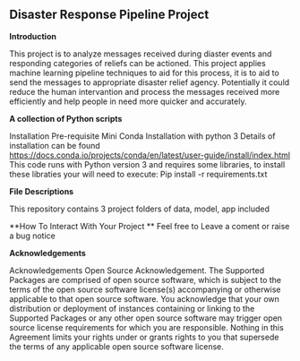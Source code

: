 ## Disaster Response Pipeline Project

**Introduction**

This project is to analyze messages received during diaster events and responding categories of reliefs can be actioned. This project applies machine learning pipeline techniques to aid for this process, it is to aid to send the messages to appropriate disaster relief agency. Potentially it could reduce the human intervantion and process the messages received more efficiently and help people in need more quicker and accurately.

**A collection of Python scripts**

Installation Pre-requisite Mini Conda Installation with python 3
Details of installation can be found https://docs.conda.io/projects/conda/en/latest/user-guide/install/index.html This code runs with Python version 3 and requires some libraries, to install these libraties your will need to execute: Pip install -r requirements.txt



**File Descriptions**

This repository contains 3 project folders of data, model, app included


**How To Interact With Your Project **
Feel free to Leave a coment or raise a bug notice

**Acknowledgements**

Acknowledgements Open Source Acknowledgement. The Supported Packages are comprised of open source software, which is subject to the terms of the open source software license(s) accompanying or otherwise applicable to that open source software. You acknowledge that your own distribution or deployment of instances containing or linking to the Supported Packages or any other open source software may trigger open source license requirements for which you are responsible. Nothing in this Agreement limits your rights under or grants rights to you that supersede the terms of any applicable open source software license.
